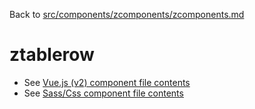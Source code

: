 Back to [src/components/zcomponents/zcomponents.md](../../zcomponents.md)

# ztablerow

 - See [Vue.js (v2) component file contents](./ztablerow.vue)
 - See [Sass/Css component file contents](./ztablerow.scss)
